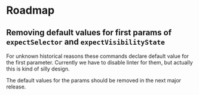 # Roadmap

## Removing default values for first params of `expectSelector` and `expectVisibilityState`

For unknown historical reasons these commands declare default value for the first parameter.
Currently we have to disable linter for them, but actually this is kind of silly design.

The default values for the params should be removed in the next major release.
